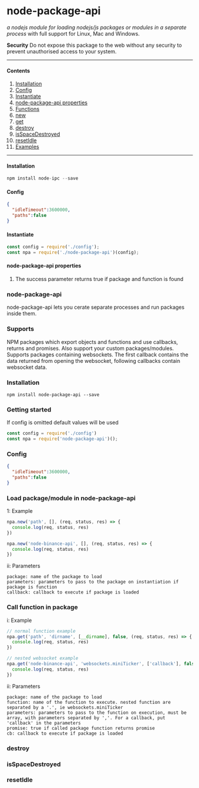 node-package-api
========================
*a nodejs module for loading nodejs/js packages or modules in a separate process* with full support for Linux, Mac and Windows.

**Security**
Do not expose this package to the web without any security to prevent unauthorised access to your system.

----
#### Contents

1. [Installation](#installation)
2. [Config](#config)
3. [Instantiate](#instantiate)
4. [node-package-api properties](#properties)
5. [Functions](#functions)
  1. [new](#new)
  2. [get](#get)
  3. [destroy](#destroy)
  4. [isSpaceDestroyed](#isSpaceDestroyed)
  5. [resetIdle](#resetIdle)
6. [Examples](#examples)

----
#### Installation
```js
npm install node-ipc --save
```

#### Config
```json
{
  "idleTimeout":3600000,
  "paths":false
}
```

#### Instantiate
```js
const config = require('./config');
const npa = require('./node-package-api')(config);
```

#### node-package-api properties
1. The success parameter returns true if package and function is found






























































### node-package-api
node-package-api lets you cerate separate processes and run packages inside them.

### Supports
NPM packages which export objects and functions and use callbacks, returns and promises.
Also support your custom packages/modules.
Supports packages containing websockets. The first callback contains the data returned from
opening the websocket, following callbacks contain websocket data.

### Installation
```
npm install node-package-api --save
```

### Getting started
If config is omitted default values will be used
```js
const config = require('./config')
const npa = require('node-package-api')();
```

### Config

```json
{
  "idleTimeout":3600000,
  "paths":false
}
```

### Load package/module in node-package-api
1: Example
```js
npa.new('path', [], (req, status, res) => {
  console.log(req, status, res)
})

npa.new('node-binance-api', [], (req, status, res) => {
  console.log(req, status, res)
})
```

ii: Parameters
```
package: name of the package to load
parameters: parameters to pass to the package on instantiation if package is function
callback: callback to execute if package is loaded
```

### Call function in package
i: Example
```js
// normal function example
npa.get('path', 'dirname', [__dirname], false, (req, status, res) => {
  console.log(req, status, res)
})

// nested websocket example
npa.get('node-binance-api', 'websockets.miniTicker', ['callback'], false, (req, status, res) => {
  console.log(req, status, res)
})
```

ii: Parameters
```
package: name of the package to load
function: name of the function to execute. nested function are separated by a '.', ie websockets.miniTicker
parameters: parameters to pass to the function on execution, must be array, with parameters separated by ','. For a callback, put 'callback' in the parameters
promise: true if called package function returns promise
cb: callback to execute if package is loaded
```

### destroy

### isSpaceDestroyed

### resetIdle
